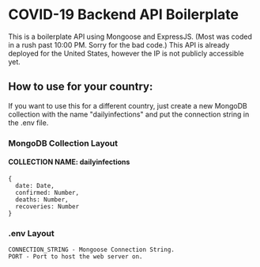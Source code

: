 # COVID-19 Backend API Boilerplate
This is a boilerplate API using Mongoose and ExpressJS. (Most was coded in a rush past 10:00 PM. Sorry for the bad code.)
This API is already deployed for the United States, however the IP is not publicly accessible yet.

## How to use for your country:
If you want to use this for a different country, just create a new MongoDB collection with the name "dailyinfections" and put the connection string in the .env file.

### MongoDB Collection Layout
#### COLLECTION NAME: dailyinfections
    
    {
      date: Date,
      confirmed: Number,
      deaths: Number,
      recoveries: Number
    }

### .env Layout
    CONNECTION_STRING - Mongoose Connection String.
    PORT - Port to host the web server on.
